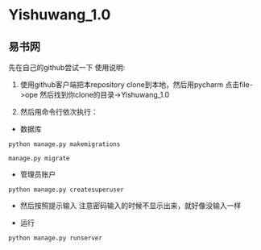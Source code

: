 # Yishuwang_1.0
易书网
----------
先在自己的github尝试一下
使用说明:

1. 使用github客户端把本repository clone到本地，然后用pycharm
点击file->ope 然后找到你clone的目录->Yishuwang_1.0 

2. 然后用命令行依次执行：

- 数据库

`python manage.py makemigrations`

`manage.py migrate`

- 管理员账户

`python manage.py createsuperuser`

- 然后按照提示输入 注意密码输入的时候不显示出来，就好像没输入一样  

- 运行

`python manage.py runserver ` 
